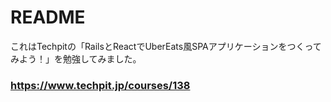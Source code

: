 # README

これはTechpitの「RailsとReactでUberEats風SPAアプリケーションをつくってみよう！」を勉強してみました。

### https://www.techpit.jp/courses/138
